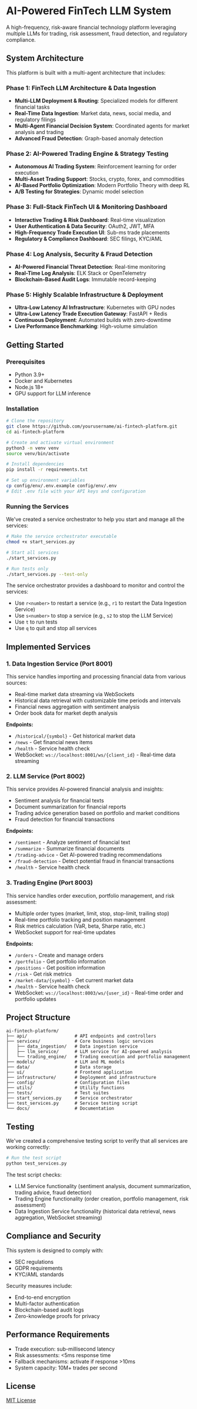 # AI-Powered FinTech LLM System

A high-frequency, risk-aware financial technology platform leveraging multiple LLMs for trading, risk assessment, fraud detection, and regulatory compliance.

## System Architecture

This platform is built with a multi-agent architecture that includes:

### Phase 1: FinTech LLM Architecture & Data Ingestion
- **Multi-LLM Deployment & Routing**: Specialized models for different financial tasks
- **Real-Time Data Ingestion**: Market data, news, social media, and regulatory filings
- **Multi-Agent Financial Decision System**: Coordinated agents for market analysis and trading
- **Advanced Fraud Detection**: Graph-based anomaly detection

### Phase 2: AI-Powered Trading Engine & Strategy Testing
- **Autonomous AI Trading System**: Reinforcement learning for order execution
- **Multi-Asset Trading Support**: Stocks, crypto, forex, and commodities
- **AI-Based Portfolio Optimization**: Modern Portfolio Theory with deep RL
- **A/B Testing for Strategies**: Dynamic model selection

### Phase 3: Full-Stack FinTech UI & Monitoring Dashboard
- **Interactive Trading & Risk Dashboard**: Real-time visualization
- **User Authentication & Data Security**: OAuth2, JWT, MFA
- **High-Frequency Trade Execution UI**: Sub-ms trade placements
- **Regulatory & Compliance Dashboard**: SEC filings, KYC/AML

### Phase 4: Log Analysis, Security & Fraud Detection
- **AI-Powered Financial Threat Detection**: Real-time monitoring
- **Real-Time Log Analysis**: ELK Stack or OpenTelemetry
- **Blockchain-Based Audit Logs**: Immutable record-keeping

### Phase 5: Highly Scalable Infrastructure & Deployment
- **Ultra-Low Latency AI Infrastructure**: Kubernetes with GPU nodes
- **Ultra-Low Latency Trade Execution Gateway**: FastAPI + Redis
- **Continuous Deployment**: Automated builds with zero-downtime
- **Live Performance Benchmarking**: High-volume simulation

## Getting Started

### Prerequisites
- Python 3.9+
- Docker and Kubernetes
- Node.js 18+
- GPU support for LLM inference

### Installation
```bash
# Clone the repository
git clone https://github.com/yourusername/ai-fintech-platform.git
cd ai-fintech-platform

# Create and activate virtual environment
python3 -m venv venv
source venv/bin/activate

# Install dependencies
pip install -r requirements.txt

# Set up environment variables
cp config/env/.env.example config/env/.env
# Edit .env file with your API keys and configuration
```

### Running the Services
We've created a service orchestrator to help you start and manage all the services:

```bash
# Make the service orchestrator executable
chmod +x start_services.py

# Start all services
./start_services.py

# Run tests only
./start_services.py --test-only
```

The service orchestrator provides a dashboard to monitor and control the services:
- Use `r<number>` to restart a service (e.g., `r1` to restart the Data Ingestion Service)
- Use `s<number>` to stop a service (e.g., `s2` to stop the LLM Service)
- Use `t` to run tests
- Use `q` to quit and stop all services

## Implemented Services

### 1. Data Ingestion Service (Port 8001)
This service handles importing and processing financial data from various sources:
- Real-time market data streaming via WebSockets
- Historical data retrieval with customizable time periods and intervals
- Financial news aggregation with sentiment analysis
- Order book data for market depth analysis

**Endpoints:**
- `/historical/{symbol}` - Get historical market data
- `/news` - Get financial news items
- `/health` - Service health check
- WebSocket: `ws://localhost:8001/ws/{client_id}` - Real-time data streaming

### 2. LLM Service (Port 8002)
This service provides AI-powered financial analysis and insights:
- Sentiment analysis for financial texts
- Document summarization for financial reports
- Trading advice generation based on portfolio and market conditions
- Fraud detection for financial transactions

**Endpoints:**
- `/sentiment` - Analyze sentiment of financial text
- `/summarize` - Summarize financial documents
- `/trading-advice` - Get AI-powered trading recommendations
- `/fraud-detection` - Detect potential fraud in financial transactions
- `/health` - Service health check

### 3. Trading Engine (Port 8003)
This service handles order execution, portfolio management, and risk assessment:
- Multiple order types (market, limit, stop, stop-limit, trailing stop)
- Real-time portfolio tracking and position management
- Risk metrics calculation (VaR, beta, Sharpe ratio, etc.)
- WebSocket support for real-time updates

**Endpoints:**
- `/orders` - Create and manage orders
- `/portfolio` - Get portfolio information
- `/positions` - Get position information
- `/risk` - Get risk metrics
- `/market-data/{symbol}` - Get current market data
- `/health` - Service health check
- WebSocket: `ws://localhost:8003/ws/{user_id}` - Real-time order and portfolio updates

## Project Structure
```
ai-fintech-platform/
├── api/                  # API endpoints and controllers
├── services/             # Core business logic services
│   ├── data_ingestion/   # Data ingestion service
│   ├── llm_service/      # LLM service for AI-powered analysis
│   └── trading_engine/   # Trading execution and portfolio management
├── models/               # LLM and ML models
├── data/                 # Data storage
├── ui/                   # Frontend application
├── infrastructure/       # Deployment and infrastructure
├── config/               # Configuration files
├── utils/                # Utility functions
├── tests/                # Test suites
├── start_services.py     # Service orchestrator
├── test_services.py      # Service testing script
└── docs/                 # Documentation
```

## Testing
We've created a comprehensive testing script to verify that all services are working correctly:

```bash
# Run the test script
python test_services.py
```

The test script checks:
- LLM Service functionality (sentiment analysis, document summarization, trading advice, fraud detection)
- Trading Engine functionality (order creation, portfolio management, risk assessment)
- Data Ingestion Service functionality (historical data retrieval, news aggregation, WebSocket streaming)

## Compliance and Security

This system is designed to comply with:
- SEC regulations
- GDPR requirements
- KYC/AML standards

Security measures include:
- End-to-end encryption
- Multi-factor authentication
- Blockchain-based audit logs
- Zero-knowledge proofs for privacy

## Performance Requirements

- Trade execution: sub-millisecond latency
- Risk assessments: <5ms response time
- Fallback mechanisms: activate if response >10ms
- System capacity: 10M+ trades per second

## License

[MIT License](LICENSE)
